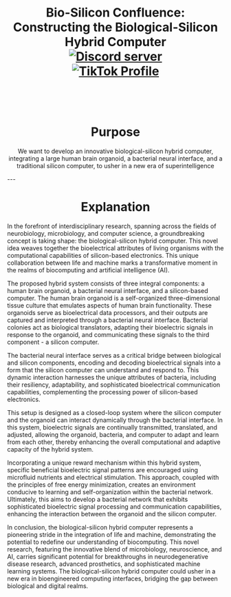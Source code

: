 <h1 align="center">Bio-Silicon Confluence: Constructing the Biological-Silicon Hybrid Computer

<div align="center">
  <a href="https://discord.gg/HBHGvDxDmt">
    <img src="https://img.shields.io/static/v1?label=Metaverse%20Crowdsource&message=450%20Members&color=7289DA&logo=discord&style=for-the-badge" alt="Discord server">
  </a>
</div>


<div align="center">
  <a href="https://www.tiktok.com/@metaversecrowdsourcebr">
    <img src="https://img.shields.io/badge/TikTok-%40metaversecrowdsourcebr-ff0080?style=for-the-badge&logo=tiktok&logoColor=white&labelColor=000000" alt="TikTok Profile">
  </a>
</div>


<br>
<br>
<h1 align="center">Purpose</h1>

<p align="center">We want to develop an innovative biological-silicon hybrid computer, integrating a large human brain organoid, a bacterial neural interface, and a traditional silicon computer, to usher in a new era of superintelligence</p>
---
<h1 align="center">Explanation</h1>


In the forefront of interdisciplinary research, spanning across the fields of neurobiology, microbiology, and computer science, a groundbreaking concept is taking shape: the biological-silicon hybrid computer. This novel idea weaves together the bioelectrical attributes of living organisms with the computational capabilities of silicon-based electronics. This unique collaboration between life and machine marks a transformative moment in the realms of biocomputing and artificial intelligence (AI).

The proposed hybrid system consists of three integral components: a human brain organoid, a bacterial neural interface, and a silicon-based computer. The human brain organoid is a self-organized three-dimensional tissue culture that emulates aspects of human brain functionality. These organoids serve as bioelectrical data processors, and their outputs are captured and interpreted through a bacterial neural interface. Bacterial colonies act as biological translators, adapting their bioelectric signals in response to the organoid, and communicating these signals to the third component - a silicon computer.

The bacterial neural interface serves as a critical bridge between biological and silicon components, encoding and decoding bioelectrical signals into a form that the silicon computer can understand and respond to. This dynamic interaction harnesses the unique attributes of bacteria, including their resiliency, adaptability, and sophisticated bioelectrical communication capabilities, complementing the processing power of silicon-based electronics.

This setup is designed as a closed-loop system where the silicon computer and the organoid can interact dynamically through the bacterial interface. In this system, bioelectric signals are continually transmitted, translated, and adjusted, allowing the organoid, bacteria, and computer to adapt and learn from each other, thereby enhancing the overall computational and adaptive capacity of the hybrid system.

Incorporating a unique reward mechanism within this hybrid system, specific beneficial bioelectric signal patterns are encouraged using microfluid nutrients and electrical stimulation. This approach, coupled with the principles of free energy minimization, creates an environment conducive to learning and self-organization within the bacterial network. Ultimately, this aims to develop a bacterial network that exhibits sophisticated bioelectric signal processing and communication capabilities, enhancing the interaction between the organoid and the silicon computer.

In conclusion, the biological-silicon hybrid computer represents a pioneering stride in the integration of life and machine, demonstrating the potential to redefine our understanding of biocomputing. This novel research, featuring the innovative blend of microbiology, neuroscience, and AI, carries significant potential for breakthroughs in neurodegenerative disease research, advanced prosthetics, and sophisticated machine learning systems. The biological-silicon hybrid computer could usher in a new era in bioengineered computing interfaces, bridging the gap between biological and digital realms.


<br>
<br>
<br>
<br>
